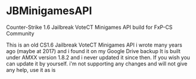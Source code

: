 # JBMinigamesAPI
Counter-Strike 1.6 Jailbreak VoteCT Minigames API build for FxP-CS Community

This is an old CS1.6 Jailbreak VoteCT Minigames API i wrote many years ago (maybe at 2017) and i found it on my Google Drive backup
It is built under AMXX version 1.8.2 and i never updated it since then. If you wish you can update it by yourself.
i'm not supporting any changes and will not give any help, use it as is
